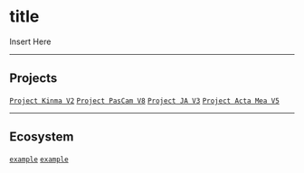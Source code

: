 # title
<p align="justify">
Insert Here
</p>

---
## Projects
[`Project Kinma V2`](https://github.com/lxRbckl/Project-Kinma/tree/V2)
[`Project PasCam V8`](https://github.com/lxRbckl/Project-PasCam/tree/V8)
[`Project JA V3`](https://github.com/lxRbckl/Project-JA/tree/V3)
[`Project Acta Mea V5`](https://github.com/lxRbckl/Project-Acta-Mea/tree/V5)

---

## Ecosystem
[`example`]() 
[`example`]()
